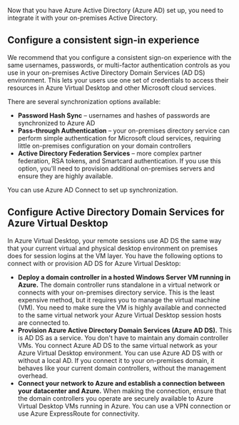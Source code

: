 Now that you have Azure Active Directory (Azure AD) set up, you need to integrate it with your on-premises Active Directory.

## Configure a consistent sign-in experience

We recommend that you configure a consistent sign-on experience with the same usernames, passwords, or multi-factor authentication controls as you use in your on-premises Active Directory Domain Services (AD DS) environment. This lets your users use one set of credentials to access their resources in Azure Virtual Desktop and other Microsoft cloud services.

There are several synchronization options available:

- **Password Hash Sync** – usernames and hashes of passwords are synchronized to Azure AD
- **Pass-through Authentication** – your on-premises directory service can perform simple authentication for Microsoft cloud services, requiring little on-premises configuration on your domain controllers
- **Active Directory Federation Services** – more complex partner federation, RSA tokens, and Smartcard authentication. If you use this option, you'll need to provision additional on-premises servers and ensure they are highly available.

You can use Azure AD Connect to set up synchronization.

## Configure Active Directory Domain Services for Azure Virtual Desktop

In Azure Virtual Desktop, your remote sessions use AD DS the same way that your current virtual and physical desktop environment on premises does for session logins at the VM layer. You have the following options to connect with or provision AD DS for Azure Virtual Desktop:  

- **Deploy a domain controller in a hosted Windows Server VM running in Azure.** The domain controller runs standalone in a virtual network or connects with your on-premises directory service. This is the least expensive method, but it requires you to manage the virtual machine (VM). You need to make sure the VM is highly available and connected to the same virtual network your Azure Virtual Desktop session hosts are connected to.  
- **Provision Azure Active Directory Domain Services (Azure AD DS).** This is AD DS as a service. You don't have to maintain any domain controller VMs. You connect Azure AD DS to the same virtual network as your Azure Virtual Desktop environment. You can use Azure AD DS with or without a local AD. If you connect it to your on-premises domain, it behaves like your current domain controllers, without the management overhead.
- **Connect your network to Azure and establish a connection between your datacenter and Azure.** When making the connection, ensure that the domain controllers you operate are securely available to Azure Virtual Desktop VMs running in Azure. You can use a VPN connection or use Azure ExpressRoute for connectivity.  
